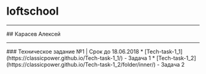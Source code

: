 # loftschool
<hr>
## Карасев Алексей
<hr>
### Техническое задание №1 | Срок до 18.06.2018
* [Tech-task-1_1](https://classicpower.github.io/Tech-task-1_1/) - Задача 1
* [Tech-task-1_2](https://classicpower.github.io/Tech-task-1_2/folder/inner/)  - Задача 2
